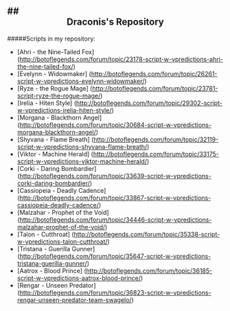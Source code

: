 ##<div align="center">Draconis's Repository</div>
------------------
#####Scripts in my repository:
- [Ahri - the Nine-Tailed Fox] (http://botoflegends.com/forum/topic/23178-script-w-vpredictions-ahri-the-nine-tailed-fox/)
- [Evelynn - Widowmaker] (http://botoflegends.com/forum/topic/26261-script-w-vpredictions-evelynn-widowmaker/)
- [Ryze - the Rogue Mage] (http://botoflegends.com/forum/topic/23781-script-ryze-the-rogue-mage/)
- [Irelia - Hiten Style] (http://botoflegends.com/forum/topic/29302-script-w-vpredictions-irelia-hiten-style/)
- [Morgana - Blackthorn Angel] (http://botoflegends.com/forum/topic/30684-script-w-vpredictions-morgana-blackthorn-angel/)
- [Shyvana - Flame Breath] (http://botoflegends.com/forum/topic/32119-script-w-vpredictions-shyvana-flame-breath/)
- [Viktor - Machine Herald] (http://botoflegends.com/forum/topic/33175-script-w-vpredictions-viktor-machine-herald/)
- [Corki - Daring Bombardier] (http://botoflegends.com/forum/topic/33639-script-w-vpredictions-corki-daring-bombardier/)
- [Cassiopeia - Deadly Cadence] (http://botoflegends.com/forum/topic/33867-script-w-vpredictions-cassiopeia-deadly-cadence/)
- [Malzahar - Prophet of the Void] (http://botoflegends.com/forum/topic/34446-script-w-vpredictions-malzahar-prophet-of-the-void/)
- [Talon - Cutthroat] (http://botoflegends.com/forum/topic/35338-script-w-vpredictions-talon-cutthroat/)
- [Tristana - Guerilla Gunner] (http://botoflegends.com/forum/topic/35647-script-w-vpredictions-tristana-guerilla-gunner/)
- [Aatrox - Blood Prince] (http://botoflegends.com/forum/topic/36185-script-w-vpredictions-aatrox-blood-prince/)
- [Rengar - Unseen Predator] (http://botoflegends.com/forum/topic/36823-script-w-vpredictions-rengar-unseen-predator-team-swagelo/)
